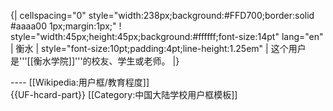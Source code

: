 {| cellspacing="0" style="width:238px;background:#FFD700;border:solid #aaaa00 1px;margin:1px;"
! style="width:45px;height:45px;background:#ffffff;font-size:14pt" lang="en" | 衡水
| style="font-size:10pt;padding:4pt;line-height:1.25em" | 这个用户是<span class="org">'''[[衡水学院]]'''</span>的校友、学生或老师。
|}<noinclude>
<div style="clear:both">
----
[[Wikipedia:用户框/教育程度]]</div>
{{UF-hcard-part}}
[[Category:中国大陆学校用户框模板]]
</noinclude>